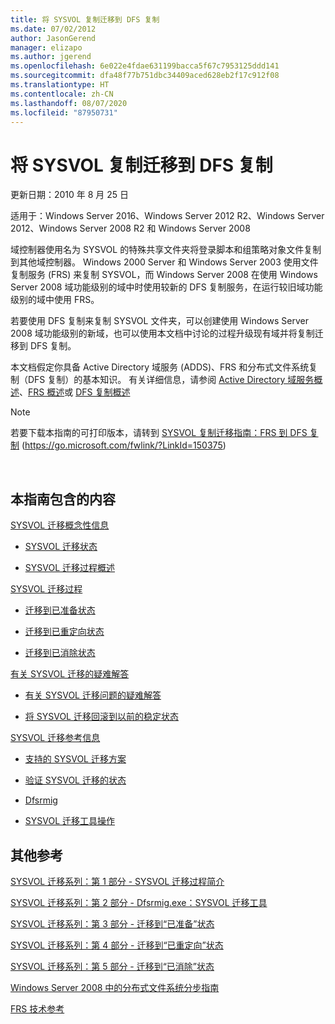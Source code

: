 ```yaml
---
title: 将 SYSVOL 复制迁移到 DFS 复制
ms.date: 07/02/2012
author: JasonGerend
manager: elizapo
ms.author: jgerend
ms.openlocfilehash: 6e022e4fdae631199bacca5f67c7953125ddd141
ms.sourcegitcommit: dfa48f77b751dbc34409aced628eb2f17c912f08
ms.translationtype: HT
ms.contentlocale: zh-CN
ms.lasthandoff: 08/07/2020
ms.locfileid: "87950731"
---
```

# <a name="migrate-sysvol-replication-to-dfs-replication"></a>将 SYSVOL 复制迁移到 DFS 复制


更新日期：2010 年 8 月 25 日

适用于：Windows Server 2016、Windows Server 2012 R2、Windows Server 2012、Windows Server 2008 R2 和 Windows Server 2008

域控制器使用名为 SYSVOL 的特殊共享文件夹将登录脚本和组策略对象文件复制到其他域控制器。 Windows 2000 Server 和 Windows Server 2003 使用文件复制服务 (FRS) 来复制 SYSVOL，而 Windows Server 2008 在使用 Windows Server 2008 域功能级别的域中时使用较新的 DFS 复制服务，在运行较旧域功能级别的域中使用 FRS。

若要使用 DFS 复制来复制 SYSVOL 文件夹，可以创建使用 Windows Server 2008 域功能级别的新域，也可以使用本文档中讨论的过程升级现有域并将复制迁移到 DFS 复制。

本文档假定你具备 Active Directory 域服务 (ADDS)、FRS 和分布式文件系统复制（DFS 复制）的基本知识。 有关详细信息，请参阅 [Active Directory 域服务概述](https://go.microsoft.com/fwlink/?linkid=147787)、[FRS 概述](https://go.microsoft.com/fwlink/?linkid=121763)或 [DFS 复制概述](https://go.microsoft.com/fwlink/?linkid=121762)


> [!NOTE]
> 若要下载本指南的可打印版本，请转到 <a href="https://go.microsoft.com/fwlink/?linkid=150375">SYSVOL 复制迁移指南：FRS 到 DFS 复制</a> (https://go.microsoft.com/fwlink/?LinkId=150375)
<br>


## <a name="in-this-guide"></a>本指南包含的内容

[SYSVOL 迁移概念性信息](/previous-versions/windows/it-pro/windows-server-2008-r2-and-2008/dd640170(v=ws.10))

  - [SYSVOL 迁移状态](/previous-versions/windows/it-pro/windows-server-2008-r2-and-2008/dd641052(v=ws.10))

  - [SYSVOL 迁移过程概述](/previous-versions/windows/it-pro/windows-server-2008-r2-and-2008/dd639809(v=ws.10))


[SYSVOL 迁移过程](/previous-versions/windows/it-pro/windows-server-2008-r2-and-2008/dd639860(v=ws.10))

  - [迁移到已准备状态](/previous-versions/windows/it-pro/windows-server-2008-r2-and-2008/dd641193(v=ws.10))

  - [迁移到已重定向状态](/previous-versions/windows/it-pro/windows-server-2008-r2-and-2008/dd641340(v=ws.10))

  - [迁移到已消除状态](/previous-versions/windows/it-pro/windows-server-2008-r2-and-2008/dd640254(v=ws.10))


[有关 SYSVOL 迁移的疑难解答](/previous-versions/windows/it-pro/windows-server-2008-r2-and-2008/dd640395(v=ws.10))

  - [有关 SYSVOL 迁移问题的疑难解答](/previous-versions/windows/it-pro/windows-server-2008-r2-and-2008/dd639976(v=ws.10))

  - [将 SYSVOL 迁移回滚到以前的稳定状态](/previous-versions/windows/it-pro/windows-server-2008-r2-and-2008/dd640509(v=ws.10))


[SYSVOL 迁移参考信息](/previous-versions/windows/it-pro/windows-server-2008-r2-and-2008/dd640293(v=ws.10))

  - [支持的 SYSVOL 迁移方案](/previous-versions/windows/it-pro/windows-server-2008-r2-and-2008/dd639854(v=ws.10))

  - [验证 SYSVOL 迁移的状态](/previous-versions/windows/it-pro/windows-server-2008-r2-and-2008/dd639789(v=ws.10))

  - [Dfsrmig](/previous-versions/windows/it-pro/windows-server-2008-r2-and-2008/dd641227(v=ws.10))

  - [SYSVOL 迁移工具操作](/previous-versions/windows/it-pro/windows-server-2008-r2-and-2008/dd639712(v=ws.10))


## <a name="additional-references"></a>其他参考

[SYSVOL 迁移系列：第 1 部分 - SYSVOL 迁移过程简介](https://go.microsoft.com/fwlink/?linkid=121756)

[SYSVOL 迁移系列：第 2 部分 - Dfsrmig.exe：SYSVOL 迁移工具](https://go.microsoft.com/fwlink/?linkid=121757)

[SYSVOL 迁移系列：第 3 部分 - 迁移到“已准备”状态](https://go.microsoft.com/fwlink/?linkid=121758)

[SYSVOL 迁移系列：第 4 部分 - 迁移到“已重定向”状态](https://go.microsoft.com/fwlink/?linkid=121759)

[SYSVOL 迁移系列：第 5 部分 - 迁移到“已消除”状态](https://go.microsoft.com/fwlink/?linkid=121760)

[Windows Server 2008 中的分布式文件系统分步指南](https://go.microsoft.com/fwlink/?linkid=85231)

[FRS 技术参考](https://go.microsoft.com/fwlink/?linkid=121764)
